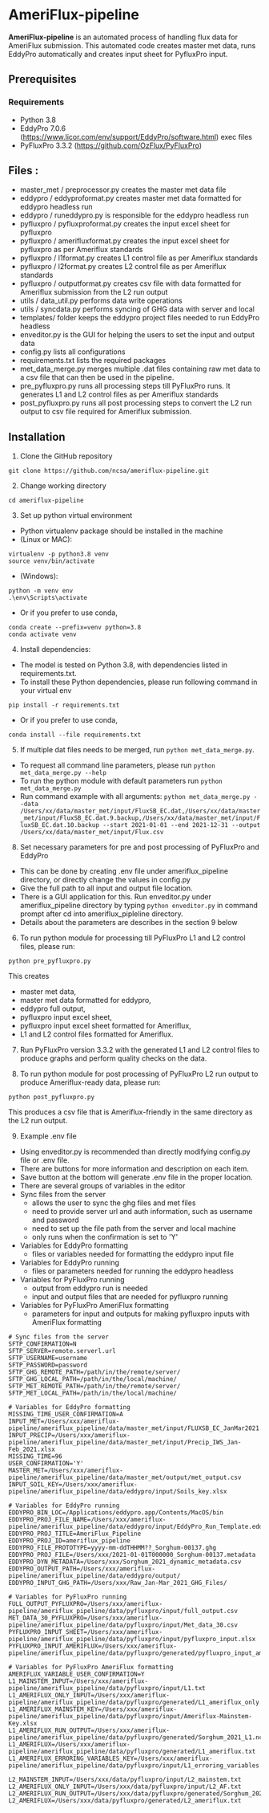 # AmeriFlux-pipeline

**AmeriFlux-pipeline** is an automated process of handling flux data for AmeriFlux submission.
This automated code creates master met data, runs EddyPro automatically and creates input sheet for PyfluxPro input.

## Prerequisites

### Requirements
- Python 3.8
- EddyPro 7.0.6 (https://www.licor.com/env/support/EddyPro/software.html) exec files
- PyFluxPro 3.3.2 (https://github.com/OzFlux/PyFluxPro)

## Files :
- master_met / preprocessor.py creates the master met data file
- eddypro / eddyproformat.py creates master met data formatted for eddypro headless run
- eddypro / runeddypro.py is responsible for the eddypro headless run
- pyfluxpro / pyfluxproformat.py creates the input excel sheet for pyfluxpro
- pyfluxpro / amerifluxformat.py creates the input excel sheet for pyfluxpro as per Ameriflux standards
- pyfluxpro / l1format.py creates L1 control file as per Ameriflux standards
- pyfluxpro / l2format.py creates L2 control file as per Ameriflux standards
- pyfluxpro / outputformat.py creates csv file with data formatted for Ameriflux submission from the L2 run output
- utils / data_util.py performs data write operations
- utils / syncdata.py performs syncing of GHG data with server and local
- templates/ folder keeps the eddypro project files needed to run EddyPro headless
- enveditor.py is the GUI for helping the users to set the input and output data
- config.py lists all configurations
- requirements.txt lists the required packages
- met_data_merge.py merges multiple .dat files containing raw met data to a csv file that can then be used in the pipeline.
- pre_pyfluxpro.py runs all processing steps till PyFluxPro runs. It generates L1 and L2 control files as per Ameriflux standards
- post_pyfluxpro.py runs all post processing steps to convert the L2 run output to csv file required for Ameriflux submission.

## Installation

1. Clone the GitHub repository
```
git clone https://github.com/ncsa/ameriflux-pipeline.git
```

2. Change working directory
```
cd ameriflux-pipeline
```

3. Set up python virtual environment
- Python virtualenv package should be installed in the machine
- (Linux or MAC):
```
virtualenv -p python3.8 venv
source venv/bin/activate
```
- (Windows):
```
python -m venv env
.\env\Scripts\activate
```
- Or if you prefer to use conda,
```
conda create --prefix=venv python=3.8
conda activate venv
```
4. Install dependencies:
- The model is tested on Python 3.8, with dependencies listed in requirements.txt.
- To install these Python dependencies, please run following command in your virtual env
```
pip install -r requirements.txt
```
- Or if you prefer to use conda,
```
conda install --file requirements.txt
```
5. If multiple dat files needs to be merged, run ```python met_data_merge.py```. 
- To request all command line parameters, please run ```python met_data_merge.py --help``` 
- To run the python module with default parameters run ```python met_data_merge.py```
- Run command example with all arguments:
``` python met_data_merge.py --data /Users/xx/data/master_met/input/FluxSB_EC.dat,/Users/xx/data/master_met/input/FluxSB_EC.dat.9.backup,/Users/xx/data/master_met/input/FluxSB_EC.dat.10.backup --start 2021-01-01 --end 2021-12-31 --output /Users/xx/data/master_met/input/Flux.csv ```

8. Set necessary parameters for pre and post processing of PyFluxPro and EddyPro
- This can be done by creating .env file under ameriflux_pipeline directory, or directly change the values in config.py
- Give the full path to all input and output file location.
- There is a GUI application for this. Run enveditor.py under ameriflux_pipeline directory 
  by typing `python enveditor.py` in command prompt after cd into ameriflux_pipleline directory.
- Details about the parameters are describes in the section 9 below

6. To run python module for processing till PyFluxPro L1 and L2 control files, please run:
```
python pre_pyfluxpro.py
```
This creates 
- master met data, 
- master met data formatted for eddypro, 
- eddypro full output, 
- pyfluxpro input excel sheet, 
- pyfluxpro input excel sheet formatted for Ameriflux, 
- L1 and L2 control files formatted for Ameriflux.

7. Run PyFluxPro version 3.3.2 with the generated L1 and L2 control files to produce graphs and perform quality checks on the data.

8. To run python module for post processing of PyFluxPro L2 run output to produce Ameriflux-ready data, please run:
```
python post_pyfluxpro.py
```
This produces a csv file that is Ameriflux-friendly in the same directory as the L2 run output.

9. Example .env file
- Using enveditor.py is recommended than directly modifying config.py file or .env file.
- There are buttons for more information and description on each item.
- Save button at the bottom will generate .env file in the proper location.
- There are several groups of variables in the editor
- Sync files from the server 
  - allows the user to sync the ghg files and met files 
  - need to provide server url and auth information, such as username and password
  - need to set up the file path from the server and local machine
  - only runs when the confirmation is set to 'Y'
- Variables for EddyPro formatting
  - files or variables needed for formatting the eddypro input file
- Variables for EddyPro running
  - files or parameters needed for running the eddypro headless
- Variables for PyFluxPro running
  - output from eddypro run is needed
  - input and output files that are needed for pyfluxpro running
- Variables for PyFluxPro AmeriFlux formatting
  - parameters for input and outputs for making pyfluxpro inputs with AmeriFlux formatting
  
```
# Sync files from the server
SFTP_CONFIRMATION=N
SFTP_SERVER=remote.serverl.url
SFTP_USERNAME=username
SFTP_PASSWORD=password
SFTP_GHG_REMOTE_PATH=/path/in/the/remote/server/
SFTP_GHG_LOCAL_PATH=/path/in/the/local/machine/
SFTP_MET_REMOTE_PATH=/path/in/the/remote/server/
SFTP_MET_LOCAL_PATH=/path/in/the/local/machine/

# Variables for EddyPro formatting
MISSING_TIME_USER_CONFIRMATION=A
INPUT_MET=/Users/xxx/ameriflux-pipeline/ameriflux_pipeline/data/master_met/input/FLUXSB_EC_JanMar2021.csv
INPUT_PRECIP=/Users/xxx/ameriflux-pipeline/ameriflux_pipeline/data/master_met/input/Precip_IWS_Jan-Feb_2021.xlsx
MISSING_TIME=96
USER_CONFIRMATION='Y'
MASTER_MET=/Users/xxx/ameriflux-pipeline/ameriflux_pipeline/data/master_met/output/met_output.csv
INPUT_SOIL_KEY=/Users/xxx/ameriflux-pipeline/ameriflux_pipeline/data/eddypro/input/Soils_key.xlsx

# Variables for EddyPro running
EDDYPRO_BIN_LOC=/Applications/eddypro.app/Contents/MacOS/bin
EDDYPRO_PROJ_FILE_NAME=/Users/xxx/ameriflux-pipeline/ameriflux_pipeline/data/eddypro/input/EddyPro_Run_Template.eddypro
EDDYPRO_PROJ_TITLE=AmeriFlux_Pipeline
EDDYPRO_PROJ_ID=ameriflux_pipeline
EDDYPRO_FILE_PROTOTYPE=yyyy-mm-ddTHHMM??_Sorghum-00137.ghg
EDDYPRO_PROJ_FILE=/Users/xxx/2021-01-01T000000_Sorghum-00137.metadata
EDDYPRO_DYN_METADATA=/Users/xxx/Sorghum_2021_dynamic_metadata.csv
EDDYPRO_OUTPUT_PATH=/Users/xxx/ameriflux-pipeline/ameriflux_pipeline/data/eddypro/output/
EDDYPRO_INPUT_GHG_PATH=/Users/xxx/Raw_Jan-Mar_2021_GHG_Files/

# Variables for PyFluxPro running
FULL_OUTPUT_PYFLUXPRO=/Users/xxx/ameriflux-pipeline/ameriflux_pipeline/data/pyfluxpro/input/full_output.csv
MET_DATA_30_PYFLUXPRO=/Users/xxx/ameriflux-pipeline/ameriflux_pipeline/data/pyfluxpro/input/Met_data_30.csv
PYFLUXPRO_INPUT_SHEET=/Users/xxx/ameriflux-pipeline/ameriflux_pipeline/data/pyfluxpro/input/pyfluxpro_input.xlsx
PYFLUXPRO_INPUT_AMERIFLUX=/Users/xxx/ameriflux-pipeline/ameriflux_pipeline/data/pyfluxpro/generated/pyfluxpro_input_ameriflux.xlsx

# Variables for PyFluxPro AmeriFlux formatting
AMERIFLUX_VARIABLE_USER_CONFIRMATION=Y
L1_MAINSTEM_INPUT=/Users/xxx/ameriflux-pipeline/ameriflux_pipeline/data/pyfluxpro/input/L1.txt
L1_AMERIFLUX_ONLY_INPUT=/Users/xxx/ameriflux-pipeline/ameriflux_pipeline/data/pyfluxpro/generated/L1_ameriflux_only.txt
L1_AMERIFLUX_MAINSTEM_KEY=/Users/xxx/ameriflux-pipeline/ameriflux_pipeline/data/pyfluxpro/input/Ameriflux-Mainstem-Key.xlsx
L1_AMERIFLUX_RUN_OUTPUT=/Users/xxx/ameriflux-pipeline/ameriflux_pipeline/data/pyfluxpro/generated/Sorghum_2021_L1.nc
L1_AMERIFLUX=/Users/xxx/ameriflux-pipeline/ameriflux_pipeline/data/pyfluxpro/generated/L1_ameriflux.txt
L1_AMERIFLUX_ERRORING_VARIABLES_KEY=/Users/xxx/ameriflux-pipeline/ameriflux_pipeline/data/pyfluxpro/input/L1_erroring_variables.xlsx

L2_MAINSTEM_INPUT=/Users/xxx/data/pyfluxpro/input/L2_mainstem.txt
L2_AMERIFLUX_ONLY_INPUT=/Users/xxx/data/pyfluxpro/input/L2_AF.txt
L2_AMERIFLUX_RUN_OUTPUT=/Users/xxx/data/pyfluxpro/generated/Sorghum_2021_L2.nc
L2_AMERIFLUX=/Users/xxx/data/pyfluxpro/generated/L2_ameriflux.txt
```

